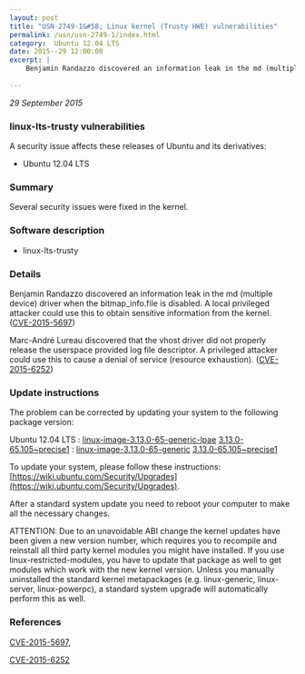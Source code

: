 ```yaml
---
layout: post
title: "USN-2749-1&#58; Linux kernel (Trusty HWE) vulnerabilities"
permalink: /usn/usn-2749-1/index.html
category:  Ubuntu 12.04 LTS
date: 2015--29 12:00:00
excerpt: |
    Benjamin Randazzo discovered an information leak in the md (multiple device) driver when the bitmap_info.file is disabled. A local privileged attacker could use this to obtain sensitive information from the kernel. ([CVE-2015-5697](http://people.ubuntu.com/~ubuntu-security/cve/CVE-2015-5697))
    
--- 
```

 
 

*29 September 2015*

### linux-lts-trusty vulnerabilities

A security issue affects these releases of Ubuntu and its derivatives:

* Ubuntu 12.04 LTS

### Summary

Several security issues were fixed in the kernel. 

### Software description

* linux-lts-trusty 

### Details

Benjamin Randazzo discovered an information leak in the md (multiple device) driver when the bitmap_info.file is disabled. A local privileged attacker could use this to obtain sensitive information from the kernel. ([CVE-2015-5697](http://people.ubuntu.com/~ubuntu-security/cve/CVE-2015-5697))

Marc-André Lureau discovered that the vhost driver did not properly release the userspace provided log file descriptor. A privileged attacker could use this to cause a denial of service (resource exhaustion). ([CVE-2015-6252](http://people.ubuntu.com/~ubuntu-security/cve/CVE-2015-6252)) 

### Update instructions

The problem can be corrected by updating your system to the following package version:

Ubuntu 12.04 LTS
 : [linux-image-3.13.0-65-generic-lpae](https://launchpad.net/ubuntu/+source/linux-lts-trusty) <span> [3.13.0-65.105~precise1](https://launchpad.net/ubuntu/+source/linux-lts-trusty/3.13.0-65.105~precise1) </span> 
 : [linux-image-3.13.0-65-generic](https://launchpad.net/ubuntu/+source/linux-lts-trusty) <span> [3.13.0-65.105~precise1](https://launchpad.net/ubuntu/+source/linux-lts-trusty/3.13.0-65.105~precise1) </span> 

To update your system, please follow these instructions: [https://wiki.ubuntu.com/Security/Upgrades](https://wiki.ubuntu.com/Security/Upgrades).

After a standard system update you need to reboot your computer to make all the necessary changes.

ATTENTION: Due to an unavoidable ABI change the kernel updates have been given a new version number, which requires you to recompile and reinstall all third party kernel modules you might have installed. If you use linux-restricted-modules, you have to update that package as well to get modules which work with the new kernel version. Unless you manually uninstalled the standard kernel metapackages (e.g. linux-generic, linux-server, linux-powerpc), a standard system upgrade will automatically perform this as well. 

### References

 
 [CVE-2015-5697](http://people.ubuntu.com/~ubuntu-security/cve/CVE-2015-5697), 

 [CVE-2015-6252](http://people.ubuntu.com/~ubuntu-security/cve/CVE-2015-6252)
 

